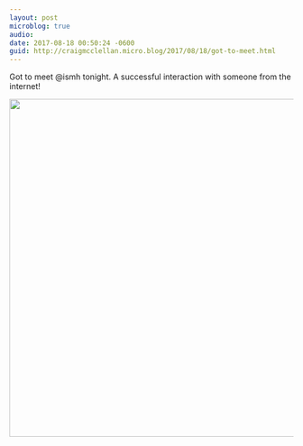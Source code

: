 ```yaml
---
layout: post
microblog: true
audio: 
date: 2017-08-18 00:50:24 -0600
guid: http://craigmcclellan.micro.blog/2017/08/18/got-to-meet.html
---
```

Got to meet @ismh tonight. A successful interaction with someone from the internet!

<img src="http://craigmcclellan.com/uploads/2017/5d7f09fd0d.jpg" width="599" height="600" />
